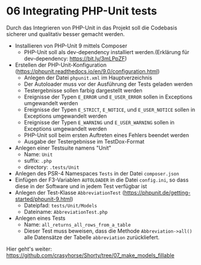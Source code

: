 # 06 Integrating PHP-Unit tests

Durch das Integrieren von PHP-Unit in das Projekt soll die Codebasis sicherer und qualitativ besser gemacht werden.

* Installieren von PHP-Unit 9 mittels Composer
  * PHP-Unit soll als dev-dependency installiert werden.(Erklärung für dev-dependency: https://bit.ly/3mLPpZF)
* Erstellen der PHP-Unit-Konfiguration (https://phpunit.readthedocs.io/en/9.0/configuration.html)
  * Anlegen der Datei `phpunit.xml` im Hauptverzeichnis
  * Der Autoloader muss vor der Ausführung der Tests geladen werden
  * Testergebnisse sollen farbig dargestellt werden
  * Ereignisse der Typen `E_ERROR` und `E_USER_ERROR` sollen in Exceptions umgewandelt werden
  * Ereignisse der Typen `E_STRICT`, `E_NOTICE`, und `E_USER_NOTICE` sollen in Exceptions umgewandelt werden
  * Ereignisse der Typen `E_WARNING` und `E_USER_WARNING` sollen in Exceptions umgewandelt werden
  * PHP-Unit soll beim ersten Auftreten eines Fehlers beendet werden
  * Ausgabe der Testergebnisse im TestDox-Format
* Anlegen einer Testsuite namens "Unit"
  * Name: `Unit`
  * suffix: `.php`
  * directory: `.tests/Unit`
* Anlegen des PSR-4 Namespaces `Tests` in der Datei `composer.json`
* Einfügen der F3-Variablen `AUTOLOADER` in die Datei `config.ini`, so dass diese in der Software und in jedem Test verfügbar ist
* Anlegen der Test-Klasse `AbbreviationTest` (https://phpunit.de/getting-started/phpunit-9.html)
  * Dateipfad: `tests/Unit/Models`
  * Dateiname: `AbbreviationTest.php`
* Anlegen eines Tests
  * Name: `all_returns_all_rows_from_a_table`
  * Dieser Test muss beweisen, dass die Methode `Abbreviation->all()` alle Datensätze der Tabelle `abbreviation` zurückliefert.

Hier geht's weiter: https://github.com/crasyhorse/Shorty/tree/07_make_models_fillable
